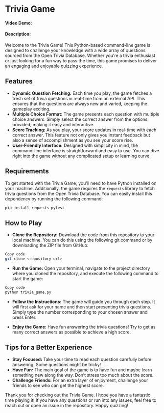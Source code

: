 # Trivia Game
#### Video Demo:  <URL HERE>
#### Description:

Welcome to the Trivia Game! This Python-based command-line game is designed to challenge your knowledge with a wide array of questions sourced from the Open Trivia Database. Whether you're a trivia enthusiast or just looking for a fun way to pass the time, this game promises to deliver an engaging and enjoyable quizzing experience.

## Features

- **Dynamic Question Fetching:** Each time you play, the game fetches a fresh set of trivia questions in real-time from an external API. This ensures that the questions are always new and varied, keeping the gameplay exciting.
- **Multiple Choice Format:** The game presents each question with multiple choice answers. Simply select the correct answer from the options provided, making it easy and interactive.
- **Score Tracking:** As you play, your score updates in real-time with each correct answer. This feature not only gives you instant feedback but also a sense of accomplishment as you see your score rise.
- **User-Friendly Interface:** Designed with simplicity in mind, the command-line interface is straightforward and easy to use. You can dive right into the game without any complicated setup or learning curve.

## Requirements

To get started with the Trivia Game, you'll need to have Python installed on your machine. Additionally, the game requires the `requests` library to fetch trivia questions from the Open Trivia Database. You can easily install this dependency by running the following command:

```bash
pip install requests pytest
```

## How to Play
- **Clone the Repository:** Download the code from this repository to your local machine. You can do this using the following git command or by downloading the ZIP file from GitHub:

```bash
Copy code
git clone <repository-url>
```

- **Run the Game:** Open your terminal, navigate to the project directory where you cloned the repository, and execute the following command to start the game:

```bash
Copy code
python trivia_game.py
```

- **Follow the Instructions:** The game will guide you through each step. It will first ask for your name and then start presenting trivia questions. Simply type the number corresponding to your chosen answer and press Enter.

- **Enjoy the Game:** Have fun answering the trivia questions! Try to get as many correct answers as possible to achieve a high score.

## Tips for a Better Experience
- **Stay Focused:** Take your time to read each question carefully before answering. Some questions might be tricky!
- **Have Fun:** The main goal of the game is to have fun and maybe learn something new along the way. Don’t stress too much about the score.
- **Challenge Friends:** For an extra layer of enjoyment, challenge your friends to see who can get the highest score.

Thank you for checking out the Trivia Game. I hope you have a fantastic time playing it! If you have any questions or run into any issues, feel free to reach out or open an issue in the repository. Happy quizzing!

